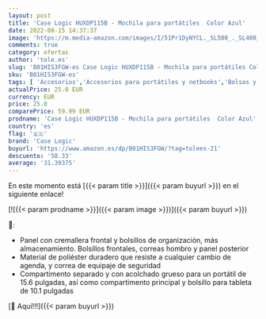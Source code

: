 ```yaml
---
layout: post
title: 'Case Logic HUXDP115B - Mochila para portátiles  Color Azul'
date: 2022-08-15 14:37:37
image: 'https://m.media-amazon.com/images/I/51Pr1DyNYCL._SL500_._SL400_.jpg'
comments: true
category: ofertas
author: 'tole.es'
slug: 'B01HIS3FGW-es Case Logic HUXDP115B - Mochila para portátiles Color Azul'
sku: 'B01HIS3FGW-es'
tags: [ 'Accesorios','Accesorios para portátiles y netbooks','Bolsas y fundas para portátiles y netbooks','Informática','Mochilas para portátiles y netbooks','case logic','mochila','🇪🇸', ]
actualPrice: 25.0 EUR
currency: EUR
price: 25.0
comparePrice: 59.99 EUR
prodname: 'Case Logic HUXDP115B - Mochila para portátiles  Color Azul'
country: 'es'
flag: '🇪🇸'
brand: 'Case Logic'
buyurl: 'https://www.amazon.es/dp/B01HIS3FGW/?tag=tolees-21'
descuento: '58.33'
average: '31.39375'
---
```


En este momento está [{{< param title >}}]({{< param buyurl >}}) en el siguiente enlace!

[![{{< param prodname >}}]({{< param image >}})]({{< param buyurl >}})

🔎:

- Panel con cremallera frontal y bolsillos de organización, más almacenamiento. Bolsillos frontales, correas hombro y panel posterior
- Material de poliéster duradero que resiste a cualquier cambio de agenda, y correa de equipaje de seguridad
- Compartimento separado y con acolchado grueso para un portátil de 15.6 pulgadas, así como compartimento principal y bolsillo para tableta de 10.1 pulgadas

[🛒 Aquí!!!]({{< param buyurl >}})
